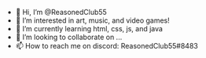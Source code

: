 - 👋 Hi, I’m @ReasonedClub55
- 👀 I’m interested in art, music, and video games!
- 🌱 I’m currently learning html, css, js, and java
- 💞️ I’m looking to collaborate on ...
- 📫 How to reach me on discord:  ReasonedClub55#8483

<!---
ReasonedClub55/ReasonedClub55 is a ✨ special ✨ repository because its `README.md` (this file) appears on your GitHub profile.
You can click the Preview link to take a look at your changes.
--->
